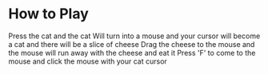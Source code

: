# How to Play
Press the cat and the cat Will turn into a mouse and your cursor will become a cat and there will be a slice of cheese
Drag the cheese to the mouse and the mouse will run away with the cheese and eat it
Press 'F' to come to the mouse and click the mouse with your cat cursor
